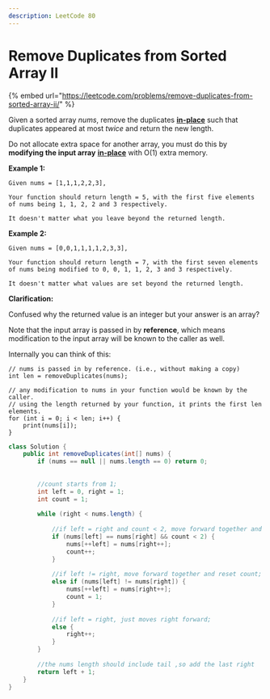 ```yaml
---
description: LeetCode 80
---
```


# Remove Duplicates from Sorted Array II

{% embed url="https://leetcode.com/problems/remove-duplicates-from-sorted-array-ii/" %}

Given a sorted array _nums_, remove the duplicates [**in-place**](https://en.wikipedia.org/wiki/In-place\_algorithm) such that duplicates appeared at most _twice_ and return the new length.

Do not allocate extra space for another array, you must do this by **modifying the input array** [**in-place**](https://en.wikipedia.org/wiki/In-place\_algorithm) with O(1) extra memory.

**Example 1:**

```
Given nums = [1,1,1,2,2,3],

Your function should return length = 5, with the first five elements of nums being 1, 1, 2, 2 and 3 respectively.

It doesn't matter what you leave beyond the returned length.
```

**Example 2:**

```
Given nums = [0,0,1,1,1,1,2,3,3],

Your function should return length = 7, with the first seven elements of nums being modified to 0, 0, 1, 1, 2, 3 and 3 respectively.

It doesn't matter what values are set beyond the returned length.
```

**Clarification:**

Confused why the returned value is an integer but your answer is an array?

Note that the input array is passed in by **reference**, which means modification to the input array will be known to the caller as well.

Internally you can think of this:

```
// nums is passed in by reference. (i.e., without making a copy)
int len = removeDuplicates(nums);

// any modification to nums in your function would be known by the caller.
// using the length returned by your function, it prints the first len elements.
for (int i = 0; i < len; i++) {
    print(nums[i]);
}
```

```java
class Solution {
    public int removeDuplicates(int[] nums) {
        if (nums == null || nums.length == 0) return 0;
        
        
        //count starts from 1;
        int left = 0, right = 1;
        int count = 1;
        
        while (right < nums.length) {
            
            //if left = right and count < 2, move forward together and count++;
            if (nums[left] == nums[right] && count < 2) {
                nums[++left] = nums[right++];
                count++;
            }
            
            //if left != right, move forward together and reset count;
            else if (nums[left] != nums[right]) {
                nums[++left] = nums[right++];
                count = 1;
            }
            
            //if left = right, just moves right forward;
            else {
                right++;
            }
        }
        
        //the nums length should include tail ,so add the last right
        return left + 1;
    }
}
```
